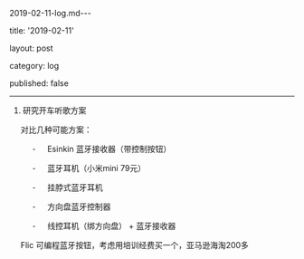 2019-02-11-log.md---

title: '2019-02-11'

layout: post

category: log

published: false

---

1. 研究开车听歌方案 

     对比几种可能方案：

          ⁃     Esinkin 蓝牙接收器（带控制按钮）

          ⁃     蓝牙耳机（小米mini 79元）

          ⁃     挂脖式蓝牙耳机

          ⁃     方向盘蓝牙控制器

          ⁃     线控耳机（绑方向盘） + 蓝牙接收器

     Flic 可编程蓝牙按钮，考虑用培训经费买一个，亚马逊海淘200多
